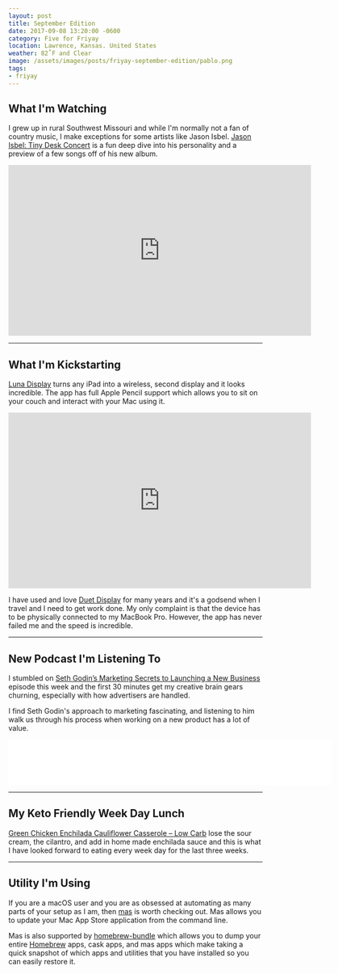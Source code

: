 ```yaml
---
layout: post
title: September Edition
date: 2017-09-08 13:20:00 -0600
category: Five for Friyay
location: Lawrence, Kansas. United States
weather: 82˚F and Clear
image: /assets/images/posts/friyay-september-edition/pablo.png
tags:
- friyay
---
```


## What I'm Watching

I grew up in rural Southwest Missouri and while I'm normally not a fan of country music, I make exceptions for some artists like Jason Isbel. [Jason Isbel: Tiny Desk Concert](http://www.npr.org/event/music/545844291/jason-isbell-tiny-desk-concert) is a fun deep dive into his personality and a preview of a few songs off of his new album. 

<iframe width="600" height="338" src="https://www.npr.org/templates/event/embeddedVideo.php?storyId=545844291&mediaId=546167508" frameborder="0" scrolling="no"></iframe>

----

## What I'm Kickstarting

[Luna Display](https://www.kickstarter.com/projects/767721702/luna-display) turns any iPad into a wireless, second display and it looks incredible. The app has full Apple Pencil support which allows you to sit on your couch and interact with your Mac using it. 

<iframe src="https://www.kickstarter.com/projects/767721702/luna-display/widget/video.html" width="600" height="348" frameborder="0" scrolling="no"></iframe>

I have used and love [Duet Display](https://www.duetdisplay.com/) for many years and it's a godsend when I travel and I need to get work done. My only complaint is that the device has to be physically connected to my MacBook Pro. However, the app has never failed me and the speed is incredible. 

----

## New Podcast I'm Listening To

I stumbled on [Seth Godin’s Marketing Secrets to Launching a New Business](https://everyonehatesmarketers.com/seth-godin-marketing-secrets/) episode this week and the first 30 minutes get my creative brain gears churning, especially with how advertisers are handled.

I find Seth Godin's approach to marketing fascinating, and listening to him walk us through his process when working on a new product has a lot of value.

<iframe style="border: none" src="//html5-player.libsyn.com/embed/episode/id/5541029/height/90/width/640/theme/custom/autonext/no/thumbnail/yes/autoplay/no/preload/no/no_addthis/no/direction/backward/render-playlist/no/custom-color/87A93A/" height="90" width="640" scrolling="no"  allowfullscreen webkitallowfullscreen mozallowfullscreen oallowfullscreen msallowfullscreen></iframe>

----

## My Keto Friendly Week Day Lunch

[Green Chicken Enchilada Cauliflower Casserole – Low Carb](https://www.ibreatheimhungry.com/2015/10/green-chicken-enchilada-cauliflower-casserole-low-carb.html) lose the sour cream, the cilantro, and add in home made enchilada sauce and this is what I have looked forward to eating every week day for the last three weeks.

----

## Utility I'm Using

If you are a macOS user and you are as obsessed at automating as many parts of your setup as I am, then [mas](https://github.com/mas-cli/mas) is worth checking out. Mas allows you to update your Mac App Store application from the command line. 

Mas is also supported by [homebrew-bundle](https://github.com/Homebrew/homebrew-bundle) which allows you to dump your entire [Homebrew](https://brew.sh/) apps, cask apps, and mas apps which make taking a quick snapshot of which apps and utilities that you have installed so you can easily restore it.



